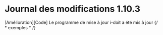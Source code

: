 # Journal des modifications 1.10.3

[Amélioration][Code]  Le programme de mise à jour i-doit a été mis à jour   {/ * exemples * /}
